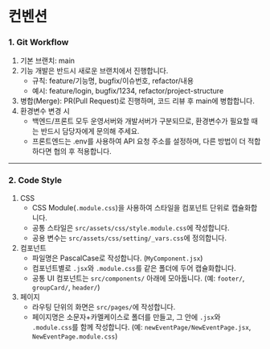 # 컨벤션

### 1. Git Workflow

1. 기본 브랜치: main
2. 기능 개발은 반드시 새로운 브랜치에서 진행합니다.
   - 규칙: feature/기능명, bugfix/이슈번호, refactor/내용
   - 예시: feature/login, bugfix/1234, refactor/project-structure
3. 병합(Merge): PR(Pull Request)로 진행하며, 코드 리뷰 후 main에 병합합니다.
4. 환경변수 변경 시
   - 백엔드/프론트 모두 운영서버와 개발서버가 구분되므로, 환경변수가 필요할 때는 반드시 담당자에게 문의해 주세요.
   - 프론트엔드는 .env를 사용하여 API 요청 주소를 설정하며, 다른 방법이 더 적합하다면 협의 후 적용합니다.

---

### 2. Code Style

1. CSS
   - CSS Module(`.module.css`)을 사용하여 스타일을 컴포넌트 단위로 캡슐화합니다.
   - 공통 스타일은 `src/assets/css/style.module.css`에 작성합니다.
   - 공용 변수는 `src/assets/css/setting/_vars.css`에 정의합니다.
2. 컴포넌트
   - 파일명은 PascalCase로 작성합니다. (`MyComponent.jsx`)
   - 컴포넌트별로 `.jsx`와 `.module.css`를 같은 폴더에 두어 캡슐화합니다.
   - 공통 UI 컴포넌트는 `src/components/` 아래에 모아둡니다. (예: `footer/`, `groupCard/`, `header/`)
3. 페이지
   - 라우팅 단위의 화면은 `src/pages/`에 작성합니다.
   - 페이지명은 소문자+카멜케이스로 폴더를 만들고, 그 안에 `.jsx`와 `.module.css`를 함께 작성합니다. (예: `newEventPage/NewEventPage.jsx`, `NewEventPage.module.css`)

